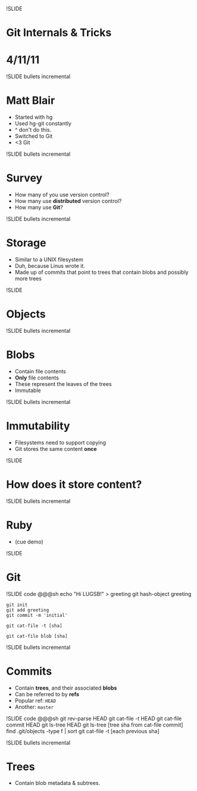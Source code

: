 !SLIDE
# Git Internals & Tricks #
# 4/11/11 #

!SLIDE bullets incremental
# Matt Blair #

* Started with hg
* Used hg-git constantly
* ^ don't do this.
* Switched to Git
* <3 Git

!SLIDE bullets incremental
# Survey #

* How many of you use version control?
* How many use **distributed** version control?
* How many use **Git**?

!SLIDE bullets incremental
# Storage #

* Similar to a UNIX filesystem
* Duh, because Linus wrote it.
* Made up of commits that point to trees that contain blobs and possibly more trees

!SLIDE
# Objects #

!SLIDE bullets incremental
# Blobs #

* Contain file contents
* **Only** file contents
* These represent the leaves of the trees
* Immutable

!SLIDE bullets incremental
# Immutability #

* Filesystems need to support copying
* Git stores the same content **once**

!SLIDE
# How does it store content? #

!SLIDE bullets incremental
# Ruby #

* (cue demo)

!SLIDE
# Git #

!SLIDE code
	@@@sh
	echo "Hi LUGSB!" > greeting
	git hash-object greeting

	git init
	git add greeting
	git commit -m 'initial'

	git cat-file -t [sha]

	git cat-file blob [sha]

!SLIDE bullets incremental
# Commits #

* Contain **trees**, and their associated **blobs**
* Can be referred to by **refs**
* Popular ref: `HEAD`
* Another: `master`

!SLIDE code
	@@@sh
	git rev-parse HEAD
	git cat-file -t HEAD
	git cat-file commit HEAD
	git ls-tree HEAD
	git ls-tree [tree sha from cat-file commit]
	find .git/objects -type f | sort
	git cat-file -t [each previous sha]

!SLIDE bullets incremental
# Trees #

* Contain blob metadata & subtrees.
